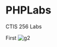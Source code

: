 # PHPLabs
CTIS 256 Labs

First 
![g2](https://user-images.githubusercontent.com/16281631/54884085-e4eb1180-4e7d-11e9-9500-25ef8f772b2b.png)
